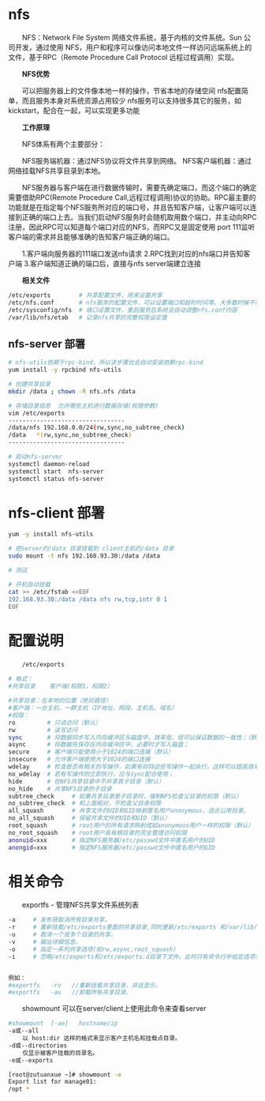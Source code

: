 # nfs

　　NFS：Network File System 网络文件系统，基于内核的文件系统。Sun 公司开发，通过使用 NFS，用户和程序可以像访问本地文件一样访问远端系统上的文件，基于RPC（Remote Procedure Call Protocol 远程过程调用）实现。

　　**NFS优势**

　　可以把服务器上的文件像本地一样的操作，节省本地的存储空间
nfs配置简单，而且服务本身对系统资源占用较少
nfs服务可以支持很多其它的服务，如kickstart，配合在一起，可以实现更多功能

　　**工作原理**

　　NFS体系有两个主要部分：

　　NFS服务端机器：通过NFS协议将文件共享到网络。
NFS客户端机器：通过网络挂载NFS共享目录到本地。

　　NFS服务器与客户端在进行数据传输时，需要先确定端口，而这个端口的确定需要借助RPC(Remote Procedure Call,远程过程调用)协议的协助。RPC最主要的功能就是在指定每个NFS服务所对应的端口号，并且告知客户端，让客户端可以连接到正确的端口上去。当我们启动NFS服务时会随机取用数个端口，并主动向RPC注册，因此RPC可以知道每个端口对应的NFS，而RPC又是固定使用 port 111监听客户端的需求并且能够准确的告知客户端正确的端口。

　　1.客户端向服务器的111端口发送nfs请求
2.RPC找到对应的nfs端口并告知客户端
3.客户端知道正确的端口后，直接与nfs server端建立连接

　　**相关文件**

```bash
/etc/exports        # 共享配置文件，用来设置共享
/etc/nfs.conf       # nfs服务的配置文件，可以设置端口和超时时间等，大多数时候不需要修改
/etc/sysconfig/nfs  # 端口设置文件，重启服务后系统会自动调整nfs.conf内容
/var/lib/nfs/etab   # 记录nfs共享的完整权限设定值
```

## nfs-server 部署

```bash
# nfs-utils依赖于rpc-bind，所以该步骤也会自动安装依赖rpc-bind
yum install -y rpcbind nfs-utils

# 创建共享目录
mkdir /data ; chown -R nfs.nfs /data

# 存储目录信息  允许哪些主机进行数据存储(权限参数)
vim /etc/exports
---------------------------------
/data/nfs 192.168.0.0/24(rw,sync,no_subtree_check)
/data   *(rw,sync,no_subtree_check)
---------------------------------

# 启动nfs-server
systemctl daemon-reload
systemctl start  nfs-server
systemctl status nfs-server
```

# nfs-client 部署

```bash
yum -y install nfs-utils

# 把server的/data 目录挂载到 client主机的/data 目录
sudo mount -t nfs 192.168.93.30:/data /data

# 测试

# 开机自动挂载
cat >> /etc/fstab <<EOF
192.168.93.30:/data /data nfs rw,tcp,intr 0 1
EOF
```

# 配置说明

　　`/etc/exports`

```bash
# 格式：
#共享目录    客户端(权限1，权限2）

#共享目录：在本地的位置（绝对路径）
#客户端：一台主机，一群主机（IP地址、网段、主机名、域名）
#权限：
ro         # 只读访问（默认） 
rw         # 读写访问  
sync       # 将数据同步写入内存缓冲区与磁盘中，效率低，但可以保证数据的一致性；（默认）  
async      # 将数据先保存在内存缓冲区中，必要时才写入磁盘；
secure     # 客户端只能使用小于1024的端口连接（默认）  
insecure   # 允许客户端使用大于1024的端口连接  
wdelay     # 检查是否有相关的写操作，如果有则将这些写操作一起执行，这样可以提高效率（默认）；
no_wdelay  # 若有写操作则立即执行，应与sync配合使用；
hide       # 在NFS共享目录中不共享其子目录（默认）  
no_hide    # 共享NFS目录的子目录  
subtree_check     # 如果共享目录是子目录时，强制NFS检查父目录的权限（默认）  
no_subtree_check  # 和上面相对，不检查父目录权限  
all_squash        # 共享文件的UID和GID映射匿名用户anonymous，适合公用目录。  
no_all_squash     # 保留共享文件的UID和GID（默认）  
root_squash       # root用户的所有请求映射成如anonymous用户一样的权限（默认）  
no_root_squash    # root用户具有根目录的完全管理访问权限  
anonuid=xxx       # 指定NFS服务器/etc/passwd文件中匿名用户的UID  
anongid=xxx       # 指定NFS服务器/etc/passwd文件中匿名用户的GID
```

# 相关命令

　　exportfs - 管理NFS共享文件系统列表

```bash
-a     # 发布获取消所有目录共享。
-r     # 重新挂载/etc/exports里面的共享目录,同时更新/etc/exports 和/var/lib/nfs/xtab的内容
-u     # 取消一个或多个目录的共享。
-v     # 输出详细信息。
-o     # 指定一系列共享选项(如rw,async,root_squash)
-i     # 忽略/etc/exports和/etc/exports.d目录下文件。此时只有命令行中给定选项和默认选项会生效。


例如：
#exportfs   -rv	  //重新挂载共享目录，并且显示。
#exportfs   -au	  //卸载所有共享目录。
```

　　showmount	可以在server/client上使用此命令来查看server

```bash
#showmount	[-ae]	hostname/ip
-a或--all
    以 host:dir 这样的格式来显示客户主机名和挂载点目录。
-d或--directories
    仅显示被客户挂载的目录名。
-e或--exports

[root@zutuanxue ~]# showmount -e
Export list for manage01:
/opt *

```
